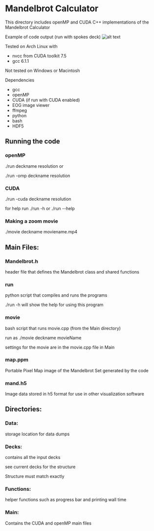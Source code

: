# Mandelbrot Calculator

This directory includes openMP and CUDA C++ implementations of the Mandelbrot Calculator

Example of code output (run with spokes deck) 
![alt text](https://github.com/smsolivier/Mandelbrot-/blob/master/spokes.png "Colored Mandelbrot Image")

Tested on Arch Linux with
* nvcc from CUDA toolkit 7.5
* gcc 6.1.1

Not tested on Windows or Macintosh 
	
Dependencies 
* gcc
* openMP
* CUDA (if run with CUDA enabled)
* EOG image viewer
* ffmpeg 
* python
* bash
* HDF5

## Running the code 
### openMP
./run deckname resolution or 

./run -omp deckname resolution
	
### CUDA
./run -cuda deckname resolution 
	
for help run ./run -h or ./run --help 

### Making a zoom movie 
./movie deckname moviename.mp4 

## Main Files:

### Mandelbrot.h 
header file that defines the Mandelbrot class and shared functions 
	
### run
python script that compiles and runs the programs

./run -h will show the help for using this program 
	
### movie
bash script that runs movie.cpp (from the Main directory)
	
run as ./movie deckname movieName 
	
settings for the movie are in the movie.cpp file in Main 

### map.ppm	
Portable Pixel Map image of the Mandelbrot Set generated by the code 

### mand.h5 
Image data stored in h5 format for use in other visualization software 

## Directories:
### Data:
storage location for data dumps
	
### Decks:
contains all the input decks

see current decks for the structure

Structure must match exactly 
		
### Functions:
helper functions such as progress bar and printing wall time 

### Main:
Contains the CUDA and openMP main files 
